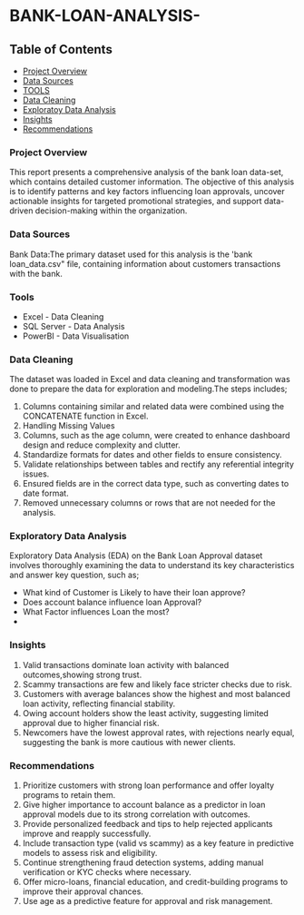 # BANK-LOAN-ANALYSIS-

## Table of Contents
- [Project Overview](#project-overview)
- [Data Sources](#data-sources)
- [TOOLS](#tools)
- [Data Cleaning](#data-cleaning)
- [Exploratoy Data Analysis ](#exploratory-data-analysis)
- [Insights](#insights)
- [Recommendations](#recommendations)
 
  


### Project Overview

This report presents a comprehensive analysis of the bank loan data-set, which contains detailed customer information. The objective of this analysis is to identify patterns and key factors influencing loan approvals, uncover actionable insights for targeted promotional strategies, and support data-driven decision-making within the organization.

### Data Sources
Bank Data:The primary dataset used for this analysis is the 'bank loan_data.csv" file, containing information about customers transactions with the bank.

### Tools
- Excel - Data Cleaning
- SQL Server - Data Analysis
- PowerBI - Data Visualisation

### Data Cleaning

The dataset was loaded in Excel and data cleaning and transformation was done to prepare the data for exploration and modeling.The steps includes;
1. Columns containing similar and related data were combined using the CONCATENATE function in Excel.
2. Handling Missing Values
3. Columns, such as the age column, were created to enhance dashboard design and reduce complexity and clutter.
4. Standardize formats for dates and other fields to ensure consistency. 
5. Validate relationships between tables and rectify any referential integrity issues.
6. Ensured fields are in the correct data type, such as converting dates to date format.
7. Removed unnecessary columns or rows that are not needed for the analysis.

### Exploratory Data Analysis
Exploratory Data Analysis (EDA) on the Bank Loan Approval dataset involves thoroughly examining the data to understand its key characteristics   and answer key question, such as;

- What kind of Customer is Likely to have their loan approve?
- Does account balance influence loan Approval? 
- What Factor influences Loan the most?
- 
### Insights 
1. Valid transactions dominate loan activity with balanced outcomes,showing strong trust.
2. Scammy transactions are few and likely face stricter checks due to risk.
3. Customers with average balances show the highest and most balanced loan activity, reflecting financial stability.
4. Owing account holders show the least activity, suggesting limited approval due to higher financial risk.
5. Newcomers have the lowest approval rates, with rejections nearly equal, suggesting the bank is more cautious with newer clients.

### Recommendations

1. Prioritize customers with strong loan performance and offer loyalty programs to retain them.
2. Give higher importance to account balance as a predictor in loan approval models due to its strong correlation with outcomes.
3. Provide personalized feedback and tips to help rejected applicants improve and reapply successfully.
4. Include transaction type (valid vs scammy) as a key feature in predictive models to assess risk and eligibility.
5. Continue strengthening fraud detection systems, adding manual verification or KYC checks where necessary.
6. Offer micro-loans, financial education, and credit-building programs to improve their approval chances.
7. Use age as a predictive feature for approval and risk management.

 
